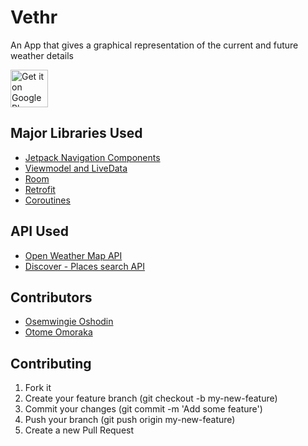 # Vethr

An App that gives a graphical representation of the current and future weather details

<a href="https://play.google.com/store/apps/details?id=com.codose.vethr"><img alt="Get it on Google Play" src="https://play.google.com/intl/en_us/badges/images/generic/en-play-badge.png" height=60px /></a>


## Major Libraries Used 
* [Jetpack Navigation Components](https://developer.android.com/guide/navigation)
* [Viewmodel and LiveData](https://developer.android.com/topic/libraries/architecture/livedata)
* [Room](https://developer.android.com/training/data-storage/room)
* [Retrofit](https://square.github.io/retrofit/)
* [Coroutines](https://developer.android.com/kotlin/coroutines)

## API Used
* [Open Weather Map API](https://openweathermap.org/api)
* [Discover - Places search API](https://developer.here.com/documentation/places/dev_guide/topics_api/resource-here.html)


## Contributors
* [Osemwingie Oshodin](http://github.com/Codose)
* [Otome Omoraka](http://github.com/Tommy-Hue)


## Contributing
1. Fork it
2. Create your feature branch (git checkout -b my-new-feature)
3. Commit your changes (git commit -m 'Add some feature')
4. Push your branch (git push origin my-new-feature)
5. Create a new Pull Request

